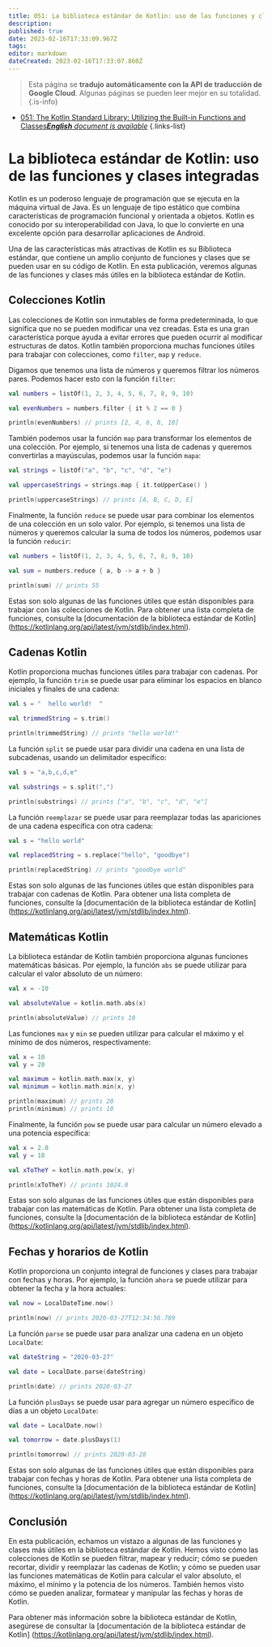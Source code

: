 ```yaml
---
title: 051: La biblioteca estándar de Kotlin: uso de las funciones y clases integradas
description: 
published: true
date: 2023-02-16T17:33:09.967Z
tags: 
editor: markdown
dateCreated: 2023-02-16T17:33:07.860Z
---
```


> Esta página se **tradujo automáticamente con la API de traducción de Google Cloud**.
Algunas páginas se pueden leer mejor en su totalidad.{.is-info}



- [051: The Kotlin Standard Library: Utilizing the Built-in Functions and Classes***English** document is available*](/en/Knowledge-base/Kotlin/Learning/051-the-kotlin-standard-library-utilizing-the-built-in-functions-and-classes)
{.links-list}


# La biblioteca estándar de Kotlin: uso de las funciones y clases integradas

Kotlin es un poderoso lenguaje de programación que se ejecuta en la máquina virtual de Java. Es un lenguaje de tipo estático que combina características de programación funcional y orientada a objetos. Kotlin es conocido por su interoperabilidad con Java, lo que lo convierte en una excelente opción para desarrollar aplicaciones de Android.

Una de las características más atractivas de Kotlin es su Biblioteca estándar, que contiene un amplio conjunto de funciones y clases que se pueden usar en su código de Kotlin. En esta publicación, veremos algunas de las funciones y clases más útiles en la biblioteca estándar de Kotlin.

## Colecciones Kotlin

Las colecciones de Kotlin son inmutables de forma predeterminada, lo que significa que no se pueden modificar una vez creadas. Esta es una gran característica porque ayuda a evitar errores que pueden ocurrir al modificar estructuras de datos. Kotlin también proporciona muchas funciones útiles para trabajar con colecciones, como `filter`, `map` y `reduce`.

Digamos que tenemos una lista de números y queremos filtrar los números pares. Podemos hacer esto con la función `filter`:

```kotlin
val numbers = listOf(1, 2, 3, 4, 5, 6, 7, 8, 9, 10)

val evenNumbers = numbers.filter { it % 2 == 0 }

println(evenNumbers) // prints [2, 4, 6, 8, 10]
```

También podemos usar la función `map` para transformar los elementos de una colección. Por ejemplo, si tenemos una lista de cadenas y queremos convertirlas a mayúsculas, podemos usar la función `mapa`:

```kotlin
val strings = listOf("a", "b", "c", "d", "e")

val uppercaseStrings = strings.map { it.toUpperCase() }

println(uppercaseStrings) // prints [A, B, C, D, E]
```

Finalmente, la función `reduce` se puede usar para combinar los elementos de una colección en un solo valor. Por ejemplo, si tenemos una lista de números y queremos calcular la suma de todos los números, podemos usar la función `reducir`:

```kotlin
val numbers = listOf(1, 2, 3, 4, 5, 6, 7, 8, 9, 10)

val sum = numbers.reduce { a, b -> a + b }

println(sum) // prints 55
```

Estas son solo algunas de las funciones útiles que están disponibles para trabajar con las colecciones de Kotlin. Para obtener una lista completa de funciones, consulte la [documentación de la biblioteca estándar de Kotlin] (https://kotlinlang.org/api/latest/jvm/stdlib/index.html).

## Cadenas Kotlin

Kotlin proporciona muchas funciones útiles para trabajar con cadenas. Por ejemplo, la función `trim` se puede usar para eliminar los espacios en blanco iniciales y finales de una cadena:

```kotlin
val s = "  hello world!  "

val trimmedString = s.trim()

println(trimmedString) // prints "hello world!"
```

La función `split` se puede usar para dividir una cadena en una lista de subcadenas, usando un delimitador específico:

```kotlin
val s = "a,b,c,d,e"

val substrings = s.split(",")

println(substrings) // prints ["a", "b", "c", "d", "e"]
```

La función `reemplazar` se puede usar para reemplazar todas las apariciones de una cadena específica con otra cadena:

```kotlin
val s = "hello world"

val replacedString = s.replace("hello", "goodbye")

println(replacedString) // prints "goodbye world"
```

Estas son solo algunas de las funciones útiles que están disponibles para trabajar con cadenas de Kotlin. Para obtener una lista completa de funciones, consulte la [documentación de la biblioteca estándar de Kotlin] (https://kotlinlang.org/api/latest/jvm/stdlib/index.html).

## Matemáticas Kotlin

La biblioteca estándar de Kotlin también proporciona algunas funciones matemáticas básicas. Por ejemplo, la función `abs` se puede utilizar para calcular el valor absoluto de un número:

```kotlin
val x = -10

val absoluteValue = kotlin.math.abs(x)

println(absoluteValue) // prints 10
```

Las funciones `max` y `min` se pueden utilizar para calcular el máximo y el mínimo de dos números, respectivamente:

```kotlin
val x = 10
val y = 20

val maximum = kotlin.math.max(x, y)
val minimum = kotlin.math.min(x, y)

println(maximum) // prints 20
println(minimum) // prints 10
```

Finalmente, la función `pow` se puede usar para calcular un número elevado a una potencia específica:

```kotlin
val x = 2.0
val y = 10

val xToTheY = kotlin.math.pow(x, y)

println(xToTheY) // prints 1024.0
```

Estas son solo algunas de las funciones útiles que están disponibles para trabajar con las matemáticas de Kotlin. Para obtener una lista completa de funciones, consulte la [documentación de la biblioteca estándar de Kotlin] (https://kotlinlang.org/api/latest/jvm/stdlib/index.html).

## Fechas y horarios de Kotlin

Kotlin proporciona un conjunto integral de funciones y clases para trabajar con fechas y horas. Por ejemplo, la función `ahora` se puede utilizar para obtener la fecha y la hora actuales:

```kotlin
val now = LocalDateTime.now()

println(now) // prints 2020-03-27T12:34:56.789
```

La función `parse` se puede usar para analizar una cadena en un objeto `LocalDate`:

```kotlin
val dateString = "2020-03-27"

val date = LocalDate.parse(dateString)

println(date) // prints 2020-03-27
```

La función `plusDays` se puede usar para agregar un número específico de días a un objeto `LocalDate`:

```kotlin
val date = LocalDate.now()

val tomorrow = date.plusDays(1)

println(tomorrow) // prints 2020-03-28
```

Estas son solo algunas de las funciones útiles que están disponibles para trabajar con fechas y horas de Kotlin. Para obtener una lista completa de funciones, consulte la [documentación de la biblioteca estándar de Kotlin] (https://kotlinlang.org/api/latest/jvm/stdlib/index.html).

## Conclusión

En esta publicación, echamos un vistazo a algunas de las funciones y clases más útiles en la biblioteca estándar de Kotlin. Hemos visto cómo las colecciones de Kotlin se pueden filtrar, mapear y reducir; cómo se pueden recortar, dividir y reemplazar las cadenas de Kotlin; y cómo se pueden usar las funciones matemáticas de Kotlin para calcular el valor absoluto, el máximo, el mínimo y la potencia de los números. También hemos visto cómo se pueden analizar, formatear y manipular las fechas y horas de Kotlin.

Para obtener más información sobre la biblioteca estándar de Kotlin, asegúrese de consultar la [documentación de la biblioteca estándar de Kotlin] (https://kotlinlang.org/api/latest/jvm/stdlib/index.html).